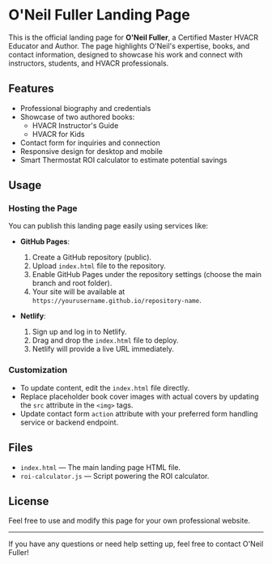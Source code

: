 # O'Neil Fuller Landing Page

This is the official landing page for **O'Neil Fuller**, a Certified Master HVACR Educator and Author. The page highlights O'Neil's expertise, books, and contact information, designed to showcase his work and connect with instructors, students, and HVACR professionals.

## Features

- Professional biography and credentials
- Showcase of two authored books:
  - HVACR Instructor's Guide
  - HVACR for Kids
- Contact form for inquiries and connection
- Responsive design for desktop and mobile
- Smart Thermostat ROI calculator to estimate potential savings

## Usage

### Hosting the Page

You can publish this landing page easily using services like:

- **GitHub Pages**:
  1. Create a GitHub repository (public).
  2. Upload `index.html` file to the repository.
  3. Enable GitHub Pages under the repository settings (choose the main branch and root folder).
  4. Your site will be available at `https://yourusername.github.io/repository-name`.

- **Netlify**:
  1. Sign up and log in to Netlify.
  2. Drag and drop the `index.html` file to deploy.
  3. Netlify will provide a live URL immediately.

### Customization

- To update content, edit the `index.html` file directly.
- Replace placeholder book cover images with actual covers by updating the `src` attribute in the `<img>` tags.
- Update contact form `action` attribute with your preferred form handling service or backend endpoint.

## Files

- `index.html` — The main landing page HTML file.
- `roi-calculator.js` — Script powering the ROI calculator.

## License

Feel free to use and modify this page for your own professional website.

---

If you have any questions or need help setting up, feel free to contact O'Neil Fuller!

